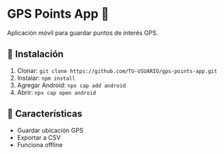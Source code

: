 # GPS Points App 📍

Aplicación móvil para guardar puntos de interés GPS.

## 🚀 Instalación

1. Clonar: `git clone https://github.com/TU-USUARIO/gps-points-app.git`
2. Instalar: `npm install`
3. Agregar Android: `npx cap add android`
4. Abrir: `npx cap open android`

## 📱 Características

- Guardar ubicación GPS
- Exportar a CSV
- Funciona offline